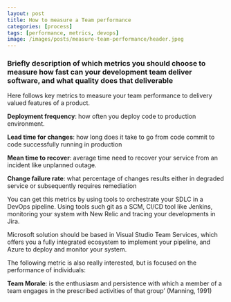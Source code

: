 ```yaml
---
layout: post
title: How to measure a Team performance
categories: [process]
tags: [performance, metrics, devops]
image: /images/posts/measure-team-performance/header.jpeg
---
```


### Briefly description of which metrics you should choose to measure how fast can your development team deliver software, and what quality does that deliverable

Here follows  key metrics to measure your team performance to delivery valued features of a product.

**Deployment frequency**: how often you deploy code to production environment.

**Lead time for changes**: how long does it take to go from code commit to code successfully running in production

**Mean time to recover**: average time need to recover your service from an incident like unplanned outage.

**Change failure rate**: what percentage of changes results either in degraded service or subsequently requires remediation

You can get this metrics by using tools to orchestrate your SDLC in a DevOps pipeline. Using tools such git as a SCM, CI/CD tool like Jenkins, monitoring your system with New Relic and tracing your developments in Jira.

Microsoft solution should be based in Visual Studio Team Services, which offers you a fully integrated ecosystem to implement your pipeline, and Azure to deploy and monitor your system.

The following metric is also really interested, but is focused on the performance of individuals:

**Team Morale**: is the enthusiasm and persistence with which a member of a team engages in the prescribed activities of that group’ (Manning, 1991)